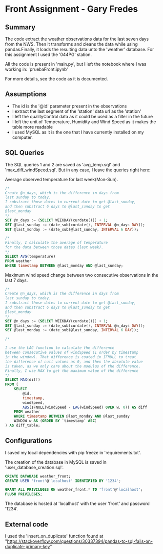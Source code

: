 # Front Assignment - Gary Fredes

## Summary

The code extract the weather observations data for the last seven days from the NWS. Then it transforms and cleans the data while using pandas.Finally, it loads the resulting data unto the 'weather' database. For this assignment I used the '044PG' station.

All the code is present in 'main.py', but I left the notebook where I was working in: 'pruebaFront.ipynb'

For more details, see the code as it is documented.

## Assumptions

- The id is the '@id' parameter present in the observations
- I extract the last segment of the 'station' data url as the 'station'
- I left the qualityControl data as it could be used as a filter in the future
- I left the unit of Temperature, Humidity and Wind Speed as it makes the table more readable
- I used MySQL as it is the one that I have currently installed on my computer.


## SQL Queries

The SQL queries 1 and 2 are saved as 'avg_temp.sql' and 'max_diff_windSpeed.sql'. But in any case, I leave the queries right here:

Average observed temperature for last week(Mon-Sun).

```SQL
/* 
Create @n_days, which is the difference in days from
last sunday to today.
I substract those dates to current date to get @last_sunday,
and then substract 6 days to @last_sunday to get
@last_monday
*/
SET @n_days := (SELECT WEEKDAY(curdate())) + 1;
SET @last_sunday := (date_sub(curdate(), INTERVAL @n_days DAY));
SET @last_monday := (date_sub(@last_sunday, INTERVAL 6 DAY));

/* 
Finally, I calculate the average of temperature
for the data between those dates (last week).
*/
SELECT AVG(temperature)
FROM weather
WHERE timestamp BETWEEN @last_monday AND @last_sunday;
```

Maximum wind speed change between two consecutive observations in the last 7
days.

```SQL
/* 
Create @n_days, which is the difference in days from
last sunday to today.
I substract those dates to current date to get @last_sunday,
and then substract 6 days to @last_sunday to get
@last_monday
*/
SET @n_days := (SELECT WEEKDAY(curdate())) + 1;
SET @last_sunday := (date_sub(curdate(), INTERVAL @n_days DAY));
SET @last_monday := (date_sub(@last_sunday, INTERVAL 6 DAY));

/*

I use the LAG function to calculate the difference
between consecutive values of windSpeed (I order by timestamp
in the window). That difference is coated in IFNULL to treat
the difference of null values as 0, and then the absolute value
is taken, as we only care about the modulus of the difference.
Finally, I use MAX to get the maximum value of the difference
*/
SELECT MAX(diff)
FROM (
	SELECT 
		@id, 
		timestamp, 
		windSpeed,
		ABS(IFNULL(windSpeed - LAG(windSpeed) OVER w, 0)) AS diff
	FROM weather
    WHERE timestamp BETWEEN @last_monday AND @last_sunday
	WINDOW w AS (ORDER BY `timestamp` ASC)
) AS diff_table;
```


## Configurations

I saved my local dependencies with pip freeze in 'requirements.txt'.

The creation of the database in MySQL is saved in 'user_database_creation.sql'.

```SQL
CREATE DATABASE weather_front;
CREATE USER 'front'@'localhost' IDENTIFIED BY '1234';

GRANT ALL PRIVILEGES ON weather_front.* TO 'front'@'localhost';
FLUSH PRIVILEGES;
```

The database is hosted at 'localhost' with the user 'front' and password '1234'.

## External code

I used the 'insert_on_duplicate' function found at
"https://stackoverflow.com/questions/30337394/pandas-to-sql-fails-on-duplicate-primary-key"